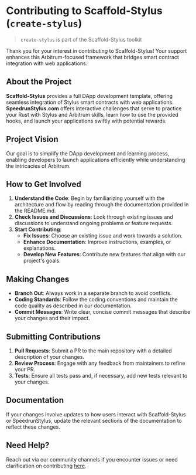# Contributing to Scaffold-Stylus (`create-stylus`)

> `create-stylus` is part of the Scaffold-Stylus toolkit

Thank you for your interest in contributing to Scaffold-Stylus! Your support enhances this Arbitrum-focused framework that bridges smart contract integration with web applications.

## About the Project

**Scaffold-Stylus** provides a full DApp development template, offering seamless integration of Stylus smart contracts with web applications. **SpeedrunStylus.com** offers interactive challenges that serve to practice your Rust with Stylus and Arbitrum skills, learn how to use the provided hooks, and launch your applications swiftly with potential rewards.

## Project Vision

Our goal is to simplify the DApp development and learning process, enabling developers to launch applications efficiently while understanding the intricacies of Arbitrum.

## How to Get Involved

1. **Understand the Code**: Begin by familiarizing yourself with the architecture and flow by reading through the documentation provided in the README.md.
2. **Check Issues and Discussions**: Look through existing issues and discussions to understand ongoing problems or feature requests.
3. **Start Contributing**:
   - **Fix Issues**: Choose an existing issue and work towards a solution.
   - **Enhance Documentation**: Improve instructions, examples, or explanations.
   - **Develop New Features**: Contribute new features that align with our project's goals.

## Making Changes

- **Branch Out**: Always work in a separate branch to avoid conflicts.
- **Coding Standards**: Follow the coding conventions and maintain the code quality as described in our documentation.
- **Commit Messages**: Write clear, concise commit messages that describe your changes and their impact.

## Submitting Contributions

1. **Pull Requests**: Submit a PR to the main repository with a detailed description of your changes.
2. **Review Process**: Engage with any feedback from maintainers to refine your PR.
3. **Tests**: Ensure all tests pass and, if necessary, add new tests relevant to your changes.

## Documentation

If your changes involve updates to how users interact with Scaffold-Stylus or SpeedrunStylus, update the relevant sections of the documentation to reflect these changes.

## Need Help?

Reach out via our community channels if you encounter issues or need clarification on contributing [here](https://t.me/+wO3PtlRAreo4MDI9).

